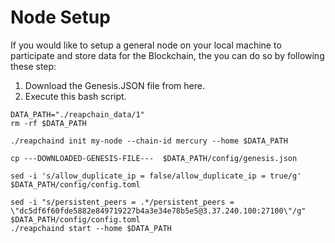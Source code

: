 # Node Setup

If you would like to setup a general node on your local machine to participate and store data for the Blockchain, the you can do so by following these step:

1. Download the Genesis.JSON file from here.
2. Execute this bash script.

```
DATA_PATH="./reapchain_data/1"
rm -rf $DATA_PATH

./reapchaind init my-node --chain-id mercury --home $DATA_PATH

cp ---DOWNLOADED-GENESIS-FILE---  $DATA_PATH/config/genesis.json

sed -i 's/allow_duplicate_ip = false/allow_duplicate_ip = true/g' $DATA_PATH/config/config.toml

sed -i "s/persistent_peers = .*/persistent_peers = \"dc5df6f60fde5882e849719227b4a3e34e78b5e5@3.37.240.100:27100\"/g" $DATA_PATH/config/config.toml
./reapchaind start --home $DATA_PATH 

```

